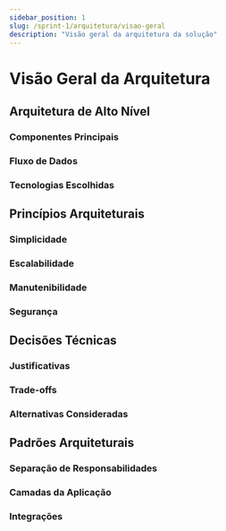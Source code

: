 ```yaml
---
sidebar_position: 1
slug: /sprint-1/arquitetura/visao-geral
description: "Visão geral da arquitetura da solução"
---
```


# Visão Geral da Arquitetura

## Arquitetura de Alto Nível

### Componentes Principais

### Fluxo de Dados

### Tecnologias Escolhidas

## Princípios Arquiteturais

### Simplicidade

### Escalabilidade

### Manutenibilidade

### Segurança

## Decisões Técnicas

### Justificativas

### Trade-offs

### Alternativas Consideradas

## Padrões Arquiteturais

### Separação de Responsabilidades

### Camadas da Aplicação

### Integrações

